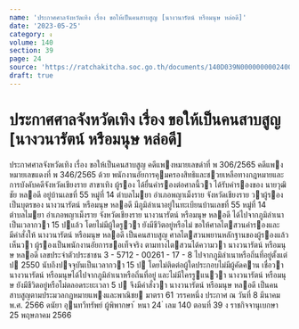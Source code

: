 ```yaml
---
name: 'ประกาศศาลจังหวัดเทิง เรื่อง ขอให้เป็นคนสาบสูญ [นางวนารัตน์ หรือมนุษ หล่อดี]'
date: '2023-05-25'
category: ง
volume: 140
section: 39
page: 24
source: 'https://ratchakitcha.soc.go.th/documents/140D039N0000000002400.pdf'
draft: true
---
```


# ประกาศศาลจังหวัดเทิง เรื่อง ขอให้เป็นคนสาบสูญ [นางวนารัตน์ หรือมนุษ หล่อดี]

ประกาศศาลจังหวัดเทิง เรื่อง ขอให้เป็นคนสาบสูญ คดีแพงหมายเลขดําที่ พ 306/2565 คดีแพงหมายเลขแดงที่ พ 346/2565 ด้วย พนักงานอัยการคุมครองสิทธิและชวยเหลือทางกฎหมายและการบังคับคดีจังหวัดเชียงราย สาขาเทิง ผู้รอง ได้ยื่นคํารองต่อศาลนี้วา ได้รับคํารองของ นายวุฒิชัย หลอดี อยู่บ้านเลขที่ 55 หมู่ที่ 14 ตําบลไมยา อําเภอพญาเม็งราย จังหวัดเชียงราย วาผู้รองเป็นบุตรของ นางวนารัตน์ หรือมนุษ หลอดี มีภูมิลําเนาอยู่ในทะเบียนบ้านเลขที่ 55 หมู่ที่ 14 ตําบลไมยา อําเภอพญาเม็งราย จังหวัดเชียงราย นางวนารัตน์ หรือมนุษ หลอดี ได้ไปจากภูมิลําเนาเป็นเวลากวา 15 ปแล้ว โดยไม่มีผู้ใดรูวา ยังมีชีวิตอยู่หรือไม่ ขอให้ศาลไตสวนคํารองและมีคําสั่งให้ นางวนารัตน์ หรือมนุษ หลอดี เป็นคนสาบสูญ ศาลไตสวนพยานหลักฐานของผู้รองแล้วเห็นวา ผู้รองเป็นพนักงานอัยการขอเท็จจริง ตามทางไตสวนได้ความวา นางวนารัตน์ หรือมนุษ หลอดี เลขประจําตัวประชาชน 3 - 5712 - 00261 - 17 - 8 ไปจากภูมิลําเนาหรือถิ่นที่อยู่ตั้งแต่ป 2550 นับถึงปจจุบันเป็นเวลากวา 15 ป โดยไม่ติดต่อผู้ใดประกอบไม่มีผู้คัดคาน เชื่อวา นางวนารัตน์ หรือมนุษได้ไปจากภูมิลําเนาหรือถิ่นที่อยู่ และไม่มีใครรูแนวา นางวนารัตน์ หรือมนุษ ยังมีชีวิตอยู่หรือไม่ตลอดระยะเวลา 5 ป จึงมีคําสั่งวา นางวนารัตน์ หรือมนุษ หลอดี เป็นคนสาบสูญตามประมวลกฎหมายแพงและพาณิชย มาตรา 61 วรรคหนึ่ง ประกาศ ณ วันที่ 8 มีนาคม พ.ศ. 2566 ดนัยา อุนทวีทรัพย์ ผู้พิพากษา ้ หนา 24 ่ เลม 140 ตอนที่ 39 ง ราชกิจจานุเบกษา 25 พฤษภาคม 2566
